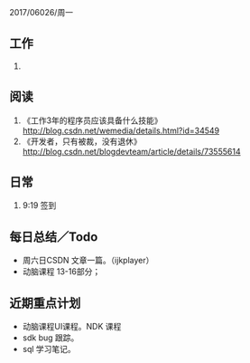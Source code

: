 2017/06026/周一

工作 
---
1. 

阅读
----
1. 《工作3年的程序员应该具备什么技能》http://blog.csdn.net/wemedia/details.html?id=34549
2. 《开发者，只有被裁，没有退休》 http://blog.csdn.net/blogdevteam/article/details/73555614

日常
----
1. 9:19 签到



每日总结／Todo
--------
- 周六日CSDN 文章一篇。（ijkplayer）
-  动脑课程 13-16部分；
  
近期重点计划
-----------
- 动脑课程UI课程。NDK 课程
- sdk bug 跟踪。
- sql 学习笔记。
